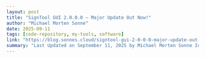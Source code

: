 ```yaml
---
layout: post
title: "SignTool GUI 2.0.0.0 — Major Update Out Now!"
author: "Michael Morten Sonne"
date: 2025-09-11
tags: [code-repository, my-tools, software]
link: "https://blog.sonnes.cloud/signtool-gui-2-0-0-0-major-update-out-now/"
summary: "Last Updated on September 11, 2025 by Michael Morten Sonne Introduction I’m excited to announce that SignToolGUI version&#8230; The post SignTool GUI 2.0.0.0 — Major Update Out Now! first appeared ..."
---
```

